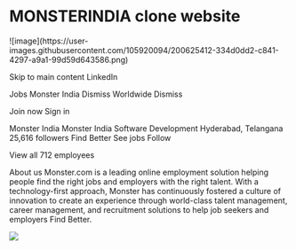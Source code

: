 <h1>MONSTERINDIA clone website </h1>
![image](https://user-images.githubusercontent.com/105920094/200625412-334d0dd2-c841-4297-a9a1-99d59d643586.png)
<p>Skip to main content
LinkedIn

Jobs
Monster India
Dismiss
Worldwide
Dismiss

Join now
Sign in

Monster India
Monster India
Software Development
Hyderabad, Telangana  25,616 followers
Find Better
See jobs
Follow
  
View all 712 employees

About us
Monster.com is a leading online employment solution helping people find the right jobs and employers with the right talent. With a technology-first approach, Monster has continuously fostered a culture of innovation to create an experience through world-class talent management, career management, and recruitment solutions to help job seekers and employers Find Better. </p>
<img src="https://i.pinimg.com/originals/d9/9a/9a/d99a9a1b939dbd879dbe5328d86d5e90.jpg"/>
<p></p>
